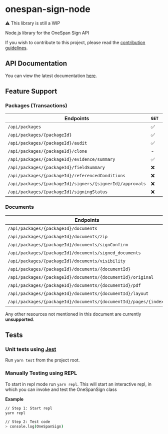 # onespan-sign-node

:warning: This library is still a WIP

Node.js library for the OneSpan Sign API

If you wish to contribute to this project, please read the [contribution guidelines](./CONTRIBUTING.md).

## API Documentation

You can view the latest documentation [here](./docs/index.md).

## Feature Support

### Packages (Transactions)
| Endpoints                                                | `GET`              | `POST`             | `PUT`              | `DELETE`           |
|----------------------------------------------------------|--------------------|--------------------|--------------------|--------------------|
| `/api/packages`                                          | :white_check_mark: | :white_check_mark: | -                  | -                  |
| `/api/packages/{packageId}`                              | :white_check_mark: | -                  | :white_check_mark: | :white_check_mark: |
| `/api/packages/{packageId}/audit`                        | :white_check_mark: | -                  | -                  | -                  |
| `/api/packages/{packageId}/clone`                        | -                  | :x:                | -                  | -                  |
| `/api/packages/{packageId}/evidence/summary`             | :white_check_mark: | -                  | -                  | -                  |
| `/api/packages/{packageId}/fieldSummary`                 | :x:                | -                  | -                  | -                  |
| `/api/packages/{packageId}/referencedConditions`         | :x:                | -                  | -                  | -                  |
| `/api/packages/{packageId}/signers/{signerId}/approvals` | :x:                | -                  | -                  | -                  |
| `/api/packages/{packageId}/signingStatus`                | :x:                | -                  | -                  | -                  |

### Documents
| Endpoints                                                        | `GET`              | `POST`              | `PUT` | `DELETE`           |
|------------------------------------------------------------------|--------------------|---------------------|-------|--------------------|
| `/api/packages/{packageId}/documents`                            | -                  | :white_check_mark:  | :x:   | :white_check_mark: |
| `/api/packages/{packageId}/documents/zip`                        | :white_check_mark: | -                   | -     | -                  |
| `/api/packages/{packageId}/documents/signConfirm`                | -                  | :x:                 | -     | -                  |
| `/api/packages/{packageId}/documents/signed_documents`           | -                  | :x:                 | -     | -                  |
| `/api/packages/{packageId}/documents/visibility`                 | :white_check_mark: | :white_check_mark:  | -     | -                  |
| `/api/packages/{packageId}/documents/{documentId}`               | :white_check_mark: | :white_check_mark:  | :x:   | :white_check_mark: |
| `/api/packages/{packageId}/documents/{documentId}/original`      | :x:                | -                   | -     | -                  |
| `/api/packages/{packageId}/documents/{documentId}/pdf`           | :x:                | -                   | -     | -                  |
| `/api/packages/{packageId}/documents/{documentId}/layout`        | -                  | :x:                 | -     | -                  |
| `/api/packages/{packageId}/documents/{documentId}/pages/{index}` | :x:                | -                   | -     | -                  |

Any other resources not mentioned in this document are currently **unsupported**.

## Tests

### Unit tests using [Jest](https://jestjs.io/)

Run `yarn test` from the project root.

### Manually Testing using REPL

To start in repl mode run `yarn repl`. This will start an interactive repl, in which you can invoke and test the OneSpanSign class

**Example**

```sh
// Step 1: Start repl
yarn repl

// Step 2: Test code
> console.log(OneSpanSign)
```


